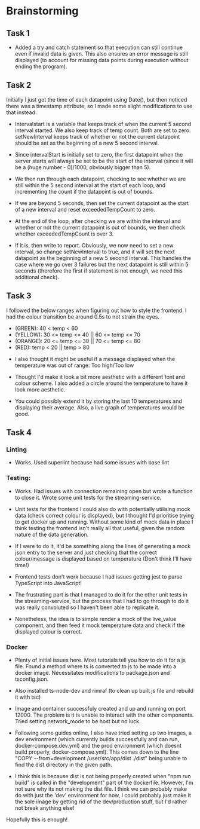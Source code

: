# Brainstorming

## Task 1

- Added a try and catch statement so that execution can still continue even if invalid data is given. This also ensures an error message is still displayed (to account for missing data points during execution without ending the program).

## Task 2

Initially I just got the time of each datapoint using Date(), but then noticed there was a timestamp attribute, so I made some slight modifications to use that instead.

- Intervalstart is a variable that keeps track of when the current 5 second interval started. We also keep track of temp count. Both are set to zero. setNewInterval keeps track of whether or not the current datapoint should be set as the beginning of a new 5 second interval.

- Since intervalStart is initially set to zero, the first datapoint when the server starts will always be set to be the start of the interval (since it will be a (huge number - 0)/1000, obviously bigger than 5).

- We then run through each datapoint, checking to see whether we are still within the 5 second interval at the start of each loop, and incrementing the count if the datapoint is out of bounds.

- If we are beyond 5 seconds, then set the current datapoint as the start of a new interval and reset exceededTempCount to zero.

- At the end of the loop, after checking we are within the interval and whether or not the current datapoint is out of bounds, we then check whether exceededTempCount is over 3.

- If it is, then write to report. Obviously, we now need to set a new interval, so change setNewInterval to true, and it will set the next datapoint as the beginning of a new 5 second interval. This handles the case where we go over 3 failures but the next datapoint is still within 5 seconds (therefore the first if statement is not enough, we need this additional check).

## Task 3

I followed the below ranges when figuring out how to style the frontend. I had the colour transition be around 0.5s to not strain the eyes.

- (GREEN): 40 < temp < 60
- (YELLOW): 30 <= temp <= 40 || 60 <= temp <= 70
- (ORANGE): 20 <= temp <= 30 || 70 <= temp <= 80
- (RED): temp < 20 || temp > 80

* I also thought it might be useful if a message displayed when the temperature was out of range: Too high/Too low

* Thought I'd make it look a bit more aesthetic with a different font and colour scheme. I also added a circle around the temperature
  to have it look more aesthetic.

* You could possibly extend it by storing the last 10 temperatures and displaying their average. Also, a live graph of temperatures would be good.

## Task 4

### Linting

- Works. Used superlint because had some issues with base lint

### Testing:

- Works. Had issues with connection remaining open but wrote a function to close it. Wrote some unit tests for the streaming-service.

- Unit tests for the frontend I could also do with potentially utilising mock data (check correct colour is displayed), but I
  thought I'd prioritise trying to get docker up and running. Without some kind of mock data in place I think testing the frontend isn't really all that useful, given the random nature of the data generation.

- If I were to do it, it'd be something along the lines of generating a mock json entry to the server and just checking that the correct colour/message is displayed based on temperature (Don't think I'll have time!)

- Frontend tests don't work because I had issues getting jest to parse TypeScript into JavaScript!

- The frustrating part is that I managed to do it for the other unit tests in the streaming-service, but the process that I had to go through to do it was really convoluted so I haven't been able to replicate it.

- Nonetheless, the idea is to simple render a mock of the live_value component, and then feed it mock temperature data and check if the displayed colour is correct.

### Docker

- Plenty of initial issues here. Most tutorials tell you how to do it for a js file. Found a method where ts is converted to js to be made into
  a docker image. Necessitates modifications to package.json and tsconfig.json.

- Also installed ts-node-dev and rimraf (to clean up built js file and rebuild it with tsc)

- Image and container successfuly created and up and running on port 12000. The problem is it is unable to interact with the other components. Tried setting network_mode to be host but no luck.

- Following some guides online, I also have tried setting up two images, a dev environment (which currently builds successfully and can run, docker-compose.dev.yml) and the prod environment (which doesnt build properly, docker-compose.yml). This comes down to the line "COPY --from=development /user/src/app/dist ./dist" being unable to find the dist directory in the given path.

- I think this is because dist is not being properly created when "npm run build" is called in the "development" part of the dockerfile. However, I'm not sure why its not making the dist file. I think we can probably make do with just the 'dev' environment for now, I could probably just make it the sole image by getting rid of the dev/production stuff, but I'd rather not break anything else!

Hopefully this is enough!
